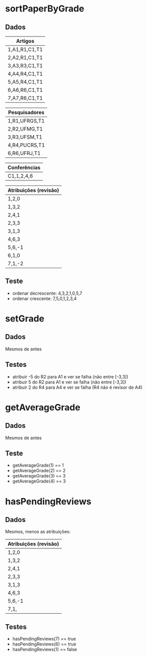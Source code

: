# sortPaperByGrade

## Dados

Artigos |
--- |
1,A1,R1,C1,T1 |
2,A2,R1,C1,T1 |
3,A3,R3,C1,T1 |
4,A4,R4,C1,T1 |
5,A5,R4,C1,T1 |
6,A6,R6,C1,T1 |
7,A7,R6,C1,T1 |

Pesquisadores |
--- |
1,R1,UFRGS,T1 |
2,R2,UFMG,T1 |
3,R3,UFSM,T1 |
4,R4,PUCRS,T1 |
6,R6,UFRJ,T1 |

Conferências |
--- |
C1,1,2,4,6 |

Atribuições (revisão) |
--- |
1,2,0 |
1,3,2 |
2,4,1 |
2,3,3 |
3,1,3 |
4,6,3 |
5,6,-1 |
6,1,0 |
7,1,-2 |

## Teste

- ordenar decrescente: 4,3,2,1,0,5,7
- ordenar crescente: 7,5,0,1,2,3,4

# setGrade

## Dados

Mesmos de antes

## Testes

- atribuir -5 do R2 para A1 e ver se falha (não entre [-3,3])
- atribuir 5 do R2 para A1 e ver se falha (não entre [-3,3])
- atribuir 2 do R4 para A4 e ver se falha (R4 não é revisor de A4)

# getAverageGrade

## Dados

Mesmos de antes

## Teste

- getAverageGrade(1) == 1
- getAverageGrade(2) == 2
- getAverageGrade(3) == 3
- getAverageGrade(4) == 3

# hasPendingReviews

## Dados

Mesmos, menos as atribuições:

Atribuições (revisão) |
--- |
1,2,0 |
1,3,2 |
2,4,1 |
2,3,3 |
3,1,3 |
4,6,3 |
5,6,-1 |
7,1, |

## Testes

- hasPendingReviews(7) == true
- hasPendingReviews(6) == true
- hasPendingReviews(1) == false
